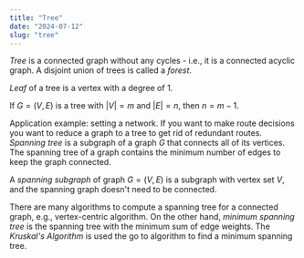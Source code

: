 ```yaml
---
title: "Tree"
date: "2024-07-12"
slug: "tree"
---
```


*Tree* is a connected graph without any cycles - i.e., it is a connected acyclic graph. A disjoint union of trees is called a *forest*.

*Leaf* of a tree is a vertex with a degree of $1$.

If $G=(V,E)$ is a tree with $|V| = m$ and $|E| = n$, then $n = m - 1$.

Application example: setting a network. If you want to make route decisions you want to reduce a graph to a tree to get rid of redundant routes. *Spanning tree* is a subgraph of a graph $G$ that connects all of its vertices. The spanning tree of a graph contains the minimum number of edges to keep the graph connected.

A *spanning subgraph* of graph $G=(V,E)$ is a subgraph with vertex set $V$, and the spanning graph doesn't need to be connected.

There are many algorithms to compute a spanning tree for a connected graph, e.g., vertex-centric algorithm. On the other hand, *minimum spanning tree* is the spanning tree with the minimum sum of edge weights. The *Kruskal's Algorithm* is used the go to algorithm to find a minimum spanning tree.